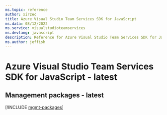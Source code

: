 ```yaml
---
ms.topic: reference
author: xirzec
title: Azure Visual Studio Team Services SDK for JavaScript
ms.data: 08/12/2022
ms.service: visualstudioteamservices
ms.devlang: javascript
description: Reference for Azure Visual Studio Team Services SDK for JavaScript
ms.author: jeffish
---
```

# Azure Visual Studio Team Services SDK for JavaScript - latest

## Management packages - latest
[!INCLUDE [mgmt-packages](visual-studio-team-services-mgmt-index.md)]